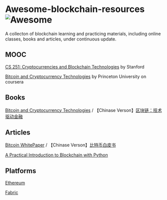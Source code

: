 # Awesome-blockchain-resources ![Awesome](https://cdn.rawgit.com/sindresorhus/awesome/d7305f38d29fed78fa85652e3a63e154dd8e8829/media/badge.svg)

A collecton of blockchain learning and practicing materials, including online classes, books and articles, under continuous update.



## MOOC
[CS 251: Cryptocurrencies and Blockchain Technologies](https://cs251.stanford.edu/) by Stanford

[Bitcoin and Cryptocurrency Technologies](https://www.coursera.org/learn/cryptocurrency/home/welcome) by Princeton University on coursera


## Books

[Bitcoin and Cryptocurrency Technologies](http://bitcoinbook.cs.princeton.edu/) / 【Chinase Verson】[区块链：技术驱动金融](https://book.douban.com/subject/26860970/)



## Articles

[Bitcoin WhitePaper](https://bitcoin.org/bitcoin.pdf) / 【Chinase Verson】[比特币白皮书](http://www.8btc.com/wiki/bitcoin-a-peer-to-peer-electronic-cash-system)

[A Practical Introduction to Blockchain with Python](http://adilmoujahid.com/posts/2018/03/intro-blockchain-bitcoin-python/) 


## Platforms
[Ethereum](https://github.com/ethereum)

[Fabric](https://github.com/hyperledger/fabric)
